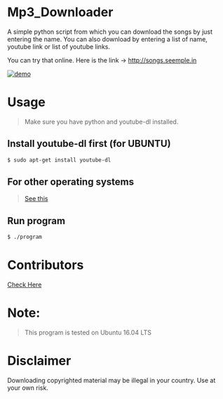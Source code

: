 # Mp3_Downloader
A simple python script from which you can download the songs by just entering the name. You can also download by entering a list of name, youtube link or list of youtube links.

You can try that online. Here is the link ->  http://songs.seemple.in


[![demo](https://asciinema.org/a/1c0zitgara99eq8zn85tv3orm.png)](https://asciinema.org/a/1c0zitgara99eq8zn85tv3orm?autoplay=1)

# Usage

> Make sure you have python and youtube-dl installed.

## Install youtube-dl first (for UBUNTU)
```bash
$ sudo apt-get install youtube-dl
```

## For other operating systems
> [See this](https://rg3.github.io/youtube-dl/download.html) 


## Run program
```bash
$ ./program
```

# Contributors

[Check Here](https://github.com/aman-roy/mp3_downloader/graphs/contributors)

# Note:

> This program is tested on Ubuntu 16.04 LTS

# Disclaimer

Downloading copyrighted material may be illegal in your country. Use at your own risk.
